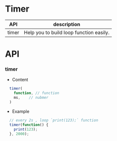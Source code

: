 # Timer


| API | description |
| --- | --- |
| timer | Help you to build loop function easily. |

# API 


### timer
* Content

``` js
  timer(
    function, // function
    ms,    // nubmer
  )

```

* Example

``` js
  // every 2s , loop `print(123);` function
  timer(function() {
    print(123);
  }, 2000);

```